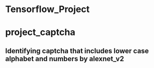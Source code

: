 # Tensorflow_Project

# project_captcha
## Identifying captcha that includes lower case alphabet and numbers by alexnet_v2

